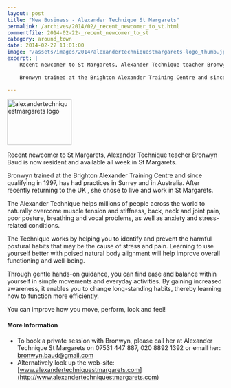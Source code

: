 ```yaml
---
layout: post
title: "New Business - Alexander Technique St Margarets"
permalink: /archives/2014/02/_recent_newcomer_to_st.html
commentfile: 2014-02-22-_recent_newcomer_to_st
category: around_town
date: 2014-02-22 11:01:00
image: "/assets/images/2014/alexandertechniquestmargarets-logo_thumb.jpg"
excerpt: |
    Recent newcomer to St Margarets, Alexander Technique teacher Bronwyn Baud is now resident and available all week in St Margarets.
    
    Bronwyn trained at the Brighton Alexander Training Centre and since qualifying in 1997, has had practices in Surrey and in Australia.  After recently returning to the UK , she chose to live and work in St Margarets.

---
```


<a href="/assets/images/2014/alexandertechniquestmargarets-logo.jpg" title="See larger version of - alexandertechniquestmargarets logo"><img src="/assets/images/2014/alexandertechniquestmargarets-logo_thumb.jpg" width="150" height="107" alt="alexandertechniquestmargarets logo" class="photo right" /></a>

Recent newcomer to St Margarets, Alexander Technique teacher Bronwyn Baud is now resident and available all week in St Margarets.

Bronwyn trained at the Brighton Alexander Training Centre and since qualifying in 1997, has had practices in Surrey and in Australia. After recently returning to the UK , she chose to live and work in St Margarets.

The Alexander Technique helps millions of people across the world to naturally overcome muscle tension and stiffness, back, neck and joint pain, poor posture, breathing and vocal problems, as well as anxiety and stress-related conditions.

The Technique works by helping you to identify and prevent the harmful postural habits that may be the cause of stress and pain. Learning to use yourself better with poised natural body alignment will help improve overall functioning and well-being.

Through gentle hands-on guidance, you can find ease and balance within yourself in simple movements and everyday activities. By gaining increased awareness, it enables you to change long-standing habits, thereby learning how to function more efficiently.

You can improve how you move, perform, look and feel!

#### More Information

-   To book a private session with Bronwyn, please call her at Alexander Technique St Margarets on 07531 447 887, 020 8892 1392 or email her: <bronwyn.baud@gmail.com>
-   Alternatively look up the web-site: [www.alexandertechniquestmargarets.com](http://www.alexandertechniquestmargarets.com)

